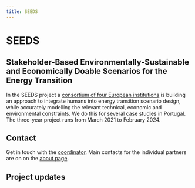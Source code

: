 ```yaml
---
title: SEEDS
---
```


# SEEDS

## Stakeholder-Based Environmentally-Sustainable and Economically Doable Scenarios for the Energy Transition

In the SEEDS project a [consortium of four European institutions](/about/#partners-and-contacts) is building an approach to integrate humans into energy transition scenario design, while accurately modelling the relevant technical, economic and environmental constraints. We do this for several case studies in Portugal. The three-year project runs from March 2021 to February 2024.

## Contact

Get in touch with the [coordinator](mailto:s.pfenninger@tudelft.nl). Main contacts for the individual partners are on on the [about page](/about/#partners-and-contacts).

## Project updates
